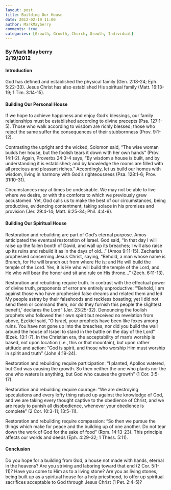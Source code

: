```yaml
---
layout: post
title: Building Our House
date: 2012-02-19 11:00
author: MarkMayberry
comments: true
categories: [Growth, Growth, Church, Growth, Individual]
---
```

<h3><b>By Mark Mayberry     <br />2/19/2012</b></h3>  <h4>Introduction</h4>  <p>God has defined and established the physical family (Gen. 2:18-24; Eph. 5:22-33). Jesus Christ has also established His spiritual family (Matt. 16:13-19; 1 Tim. 3:14-15).</p>  <h4>Building Our Personal House</h4>  <p>If we hope to achieve happiness and enjoy God’s blessings, our family relationships must be established according to divine precepts (Psa. 127:1-5). Those who walk according to wisdom are richly blessed; those who reject the same suffer the consequences of their stubbornness (Prov. 9:1-12). </p>  <p>Contrasting the upright and the wicked, Solomon said, “The wise woman builds her house, but the foolish tears it down with her own hands” (Prov. 14:1-2). Again, Proverbs 24:3-4 says, “By wisdom a house is built, and by understanding it is established; and by knowledge the rooms are filled with all precious and pleasant riches.” Accordingly, let us build our homes with wisdom, living in harmony with God’s righteousness (Psa. 128:1-6; Prov. 31:10-31).</p>  <p>Circumstances may at times be undesirable. We may not be able to live where we desire, or with the comforts to which we previously grew accustomed. Yet, God calls us to make the best of our circumstances, being productive, evidencing contentment, taking solace in his promises and provision (Jer. 29:4-14; Matt. 6:25-34; Phil. 4:4-9).</p>  <h4>Building Our Spiritual House</h4>  <p>Restoration and rebuilding are part of God’s eternal purpose. Amos anticipated the eventual restoration of Israel. God said, “In that day I will raise up the fallen booth of David, and wall up its breaches; I will also raise up its ruins and rebuild it as in the days of old…” (Amos 9:11-15). Zechariah prophesied concerning Jesus Christ, saying, “Behold, a man whose name is Branch, for He will branch out from where He is; and He will build the temple of the Lord. Yes, it is He who will build the temple of the Lord, and He who will bear the honor and sit and rule on His throne…” (Zech. 6:11-13).</p>  <p>Restoration and rebuilding require truth. In contrast with the effectual power of divine truth, proponents of error are entirely unproductive: “‘Behold, I am against those who have prophesied false dreams and related them and led My people astray by their falsehoods and reckless boasting; yet I did not send them or command them, nor do they furnish this people the slightest benefit,’ declares the Lord” (Jer. 23:25-32). Denouncing the foolish prophets who followed their own spirit but received no revelation from above, Ezekiel said, “O Israel, your prophets have been like foxes among ruins. You have not gone up into the breaches, nor did you build the wall around the house of Israel to stand in the battle on the day of the Lord” (Ezek. 13:1-7). In the Christian era, the acceptability of man’s worship is based, not upon location (i.e., this or that mountain), but upon rather attitude and action: “God is spirit, and those who worship Him must worship in spirit and truth” (John 4:19-24). </p>  <p>Restoration and rebuilding require participation: “I planted, Apollos watered, but God was causing the growth. So then neither the one who plants nor the one who waters is anything, but God who causes the growth” (1 Cor. 3:5-17). </p>  <p>Restoration and rebuilding require courage: “We are destroying speculations and every lofty thing raised up against the knowledge of God, and we are taking every thought captive to the obedience of Christ, and we are ready to punish all disobedience, whenever your obedience is complete” (2 Cor. 10:3-11; 13:5-11).</p>  <p>Restoration and rebuilding require compassion: “So then we pursue the things which make for peace and the building up of one another. Do not tear down the work of God for the sake of food” (Rom. 14:13-23). This principle affects our words and deeds (Eph. 4:29-32; 1 Thess. 5:11). </p>  <h4>Conclusion</h4>  <p>Do you hope for a building from God, a house not made with hands, eternal in the heavens? Are you striving and laboring toward that end (2 Cor. 5:1-11)? Have you come to Him as to a living stone? Are you as living stones, being built up as a spiritual house for a holy priesthood, to offer up spiritual sacrifices acceptable to God through Jesus Christ (1 Pet. 2:4-5)? </p>
